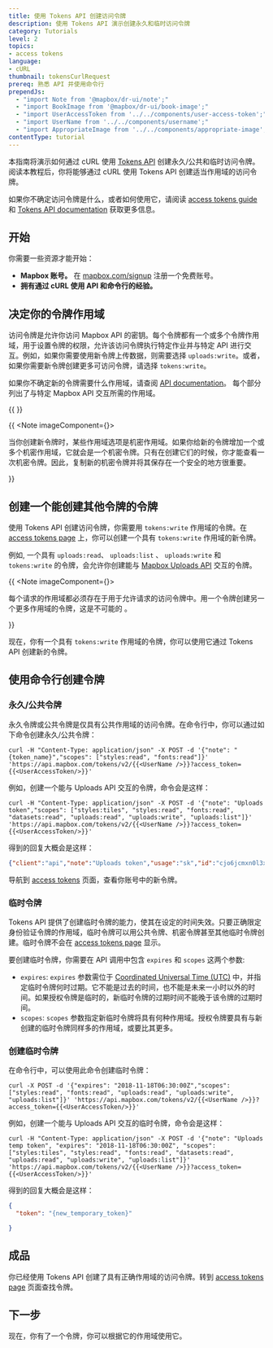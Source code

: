 ```yaml
---
title: 使用 Tokens API 创建访问令牌
description: 使用 Tokens API 演示创建永久和临时访问令牌
category: Tutorials
level: 2
topics:
- access tokens
language:
- cURL
thumbnail: tokensCurlRequest
prereq: 熟悉 API 并使用命令行
prependJs:
  - "import Note from '@mapbox/dr-ui/note';"
  - "import BookImage from '@mapbox/dr-ui/book-image';"
  - "import UserAccessToken from '../../components/user-access-token';"
  - "import UserName from '../../components/username';"
  - "import AppropriateImage from '../../components/appropriate-image';"
contentType: tutorial
---
```


本指南将演示如何通过 cURL 使用 [Tokens API](https://docs.mapbox.com/api/accounts/#tokens) 创建永久/公共和临时访问令牌。阅读本教程后，你将能够通过 cURL 使用 Tokens API 创建适当作用域的访问令牌。

如果你不确定访问令牌是什么，或者如何使用它，请阅读 [access tokens guide](/help/how-mapbox-works/access-tokens/) 和 [Tokens API documentation](https://docs.mapbox.com/api/accounts/#tokens) 获取更多信息。

## 开始

你需要一些资源才能开始：

- **Mapbox 账号。** 在 [mapbox.com/signup](https://www.mapbox.com/signup/) 注册一个免费账号。
- **拥有通过 cURL 使用 API 和命令行的经验。**

## 决定你的令牌作用域

访问令牌是允许你访问 Mapbox API 的密钥。每个令牌都有一个或多个令牌作用域，用于设置令牌的权限，允许该访问令牌执行特定作业并与特定 API 进行交互。例如，如果你需要使用新令牌上传数据，则需要选择 `uploads:write`。或者，如果你需要新令牌创建更多可访问令牌，请选择 `tokens:write`。

如果你不确定新的令牌需要什么作用域，请查阅 [API documentation](https://docs.mapbox.com/api/)。 每个部分列出了与特定 Mapbox API 交互所需的作用域。

{{
<AppropriateImage imageId="tokenScopes" />
}}

{{
<Note imageComponent={<BookImage />}>
  <p>当你创建新令牌时，某些作用域选项是机密作用域。如果你给新的令牌增加一个或多个机密作用域，它就会是一个机密令牌。只有在创建它们的时候，你才能查看一次机密令牌。因此，复制新的机密令牌并将其保存在一个安全的地方很重要。</p>
</Note>
}}

## 创建一个能创建其他令牌的令牌

使用 Tokens API 创建访问令牌，你需要用 `tokens:write` 作用域的令牌。在 [access tokens page](https://www.mapbox.com/account/access-tokens) 上，你可以创建一个具有 `tokens:write` 作用域的新令牌。

例如, 一个具有 `uploads:read`、 `uploads:list` 、 `uploads:write` 和 `tokens:write` 的令牌，会允许你创建能与 [Mapbox Uploads API](https://docs.mapbox.com/api/maps/#uploads) 交互的令牌。

{{
<Note imageComponent={<BookImage />}>
  <p>每个请求的作用域都必须存在于用于允许请求的访问令牌中。用一个令牌创建另一个更多作用域的令牌，这是不可能的 。</p>
</Note>
}}

现在，你有一个具有 `tokens:write` 作用域的令牌，你可以使用它通过 Tokens API 创建新的令牌。

## 使用命令行创建令牌

### 永久/公共令牌

永久令牌或公共令牌是仅具有公共作用域的访问令牌。在命令行中，你可以通过如下命令创建永久/公共令牌：

```curl
curl -H "Content-Type: application/json" -X POST -d '{"note": "{token_name}","scopes": ["styles:read", "fonts:read"]}' 'https://api.mapbox.com/tokens/v2/{{<UserName />}}?access_token={{<UserAccessToken/>}}'
```

例如，创建一个能与 Uploads API 交互的令牌，命令会是这样：

```curl
curl -H "Content-Type: application/json" -X POST -d '{"note": "Uploads token","scopes": ["styles:tiles", "styles:read", "fonts:read", "datasets:read", "uploads:read", "uploads:write", "uploads:list"]}' 'https://api.mapbox.com/tokens/v2/{{<UserName />}}?access_token={{<UserAccessToken/>}}'
```

得到的回复大概会是这样：

```json
{"client":"api","note":"Uploads token","usage":"sk","id":"cjo6jcmxn0l3x3vqmdr4epqk8","default":false,"scopes":["styles:tiles","styles:read","fonts:read","datasets:read","uploads:read","uploads:write","uploads:list"],"created":"2018-11-07T02:19:53.538Z","modified":"2018-11-07T02:19:53.538Z","token":"{new_access_token}"}
```

导航到 [access tokens](https://www.mapbox.com/account/access-tokens) 页面，查看你账号中的新令牌。

### 临时令牌

Tokens API 提供了创建临时令牌的能力，使其在设定的时间失效。只要正确限定身份验证令牌的作用域，临时令牌可以用公共令牌、机密令牌甚至其他临时令牌创建。临时令牌不会在 [access tokens page](https://www.mapbox.com/account/access-tokens) 显示。

要创建临时令牌，你需要在 API 调用中包含 `expires` 和 `scopes` 这两个参数:

- `expires`: `expires` 参数需位于 [Coordinated Universal Time (UTC)](https://www.timeanddate.com/worldclock/timezone/utc) 中，并指定临时令牌何时过期。它不能是过去的时间，也不能是未来一小时以外的时间。如果授权令牌是临时的，新临时令牌的过期时间不能晚于该令牌的过期时间。
- `scopes`: `scopes` 参数指定新临时令牌将具有何种作用域。授权令牌要具有与新创建的临时令牌同样多的作用域，或要比其更多。

### 创建临时令牌

在命令行中，可以使用此命令创建临时令牌：


```curl
curl -X POST -d '{"expires": "2018-11-18T06:30:00Z","scopes": ["styles:read", "fonts:read", "uploads:read", "uploads:write", "uploads:list"]}' 'https://api.mapbox.com/tokens/v2/{{<UserName />}}?access_token={{<UserAccessToken/>}}'
```

例如，创建一个能与 Uploads API 交互的临时令牌，命令会是这样：

```curl
curl -H "Content-Type: application/json" -X POST -d '{"note": "Uploads temp token", "expires": "2018-11-18T06:30:00Z", "scopes": ["styles:tiles", "styles:read", "fonts:read", "datasets:read", "uploads:read", "uploads:write", "uploads:list"]}' 'https://api.mapbox.com/tokens/v2/{{<UserName />}}?access_token={{<UserAccessToken/>}}'
```

得到的回复大概会是这样：

```json
{
  "token": "{new_temporary_token}"

}
```

## 成品

你已经使用 Tokens API 创建了具有正确作用域的访问令牌。转到 [access tokens page](https://www.mapbox.com/account/access-tokens) 页面查找令牌。

## 下一步

现在，你有了一个令牌，你可以根据它的作用域使用它。

